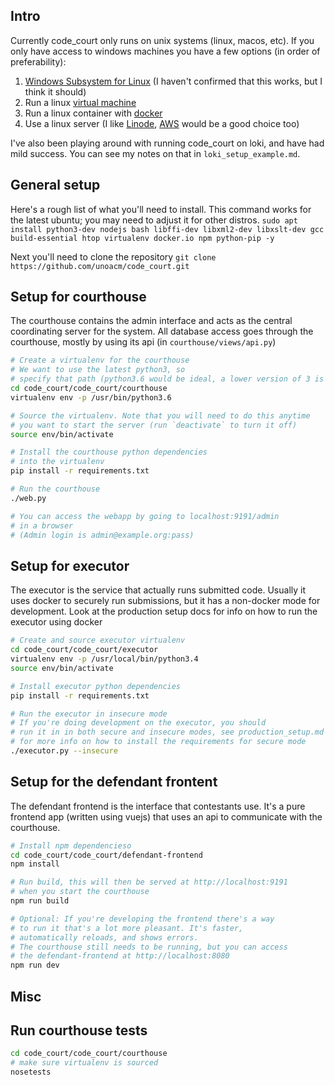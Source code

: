 ## Intro
Currently code\_court only runs on unix systems (linux, macos, etc). If you only have access to windows machines you have a few options (in order of preferability):

1. [Windows Subsystem for Linux](https://docs.microsoft.com/en-us/windows/wsl/install-win10) (I haven't confirmed that this works, but I think it should)
2. Run a linux [virtual machine](https://www.virtualbox.org/)
3. Run a linux container with [docker](https://www.docker.com/docker-windows)
4. Use a linux server (I like [Linode](https://www.linode.com/), [AWS](https://aws.amazon.com/) would be a good choice too)

I've also been playing around with running code\_court on loki, and have had mild success. You can see my notes on that in `loki_setup_example.md`.

## General setup

Here's a rough list of what you'll need to install. This command works for the latest ubuntu; you may need to adjust it for other distros.
`sudo apt install python3-dev nodejs bash libffi-dev libxml2-dev libxslt-dev gcc build-essential htop virtualenv docker.io npm python-pip -y`

Next you'll need to clone the repository
`git clone https://github.com/unoacm/code_court.git`


## Setup for courthouse

The courthouse contains the admin interface and acts as the central coordinating
server for the system. All database access goes through the courthouse, mostly by
using its api (in `courthouse/views/api.py`)

```bash
# Create a virtualenv for the courthouse
# We want to use the latest python3, so
# specify that path (python3.6 would be ideal, a lower version of 3 is fine, though)
cd code_court/code_court/courthouse
virtualenv env -p /usr/bin/python3.6

# Source the virtualenv. Note that you will need to do this anytime
# you want to start the server (run `deactivate` to turn it off)
source env/bin/activate

# Install the courthouse python dependencies
# into the virtualenv
pip install -r requirements.txt

# Run the courthouse
./web.py

# You can access the webapp by going to localhost:9191/admin
# in a browser
# (Admin login is admin@example.org:pass)
```

## Setup for executor

The executor is the service that actually runs submitted code. Usually
it uses docker to securely run submissions, but it has a non-docker
mode for development. Look at the production setup docs for info on how
to run the executor using docker

```bash
# Create and source executor virtualenv
cd code_court/code_court/executor
virtualenv env -p /usr/local/bin/python3.4
source env/bin/activate

# Install executor python dependencies
pip install -r requirements.txt

# Run the executor in insecure mode
# If you're doing development on the executor, you should
# run it in in both secure and insecure modes, see production_setup.md
# for more info on how to install the requirements for secure mode
./executor.py --insecure
```

## Setup for the defendant frontent

The defendant frontend is the interface that contestants use. It's a pure
frontend app (written using vuejs) that uses an api to communicate with the courthouse.

```bash
# Install npm dependencieso
cd code_court/code_court/defendant-frontend
npm install

# Run build, this will then be served at http://localhost:9191
# when you start the courthouse
npm run build

# Optional: If you're developing the frontend there's a way
# to run it that's a lot more pleasant. It's faster,
# automatically reloads, and shows errors.
# The courthouse still needs to be running, but you can access
# the defendant-frontend at http://localhost:8080
npm run dev

```

## Misc

## Run courthouse tests
```bash
cd code_court/code_court/courthouse
# make sure virtualenv is sourced
nosetests
```
